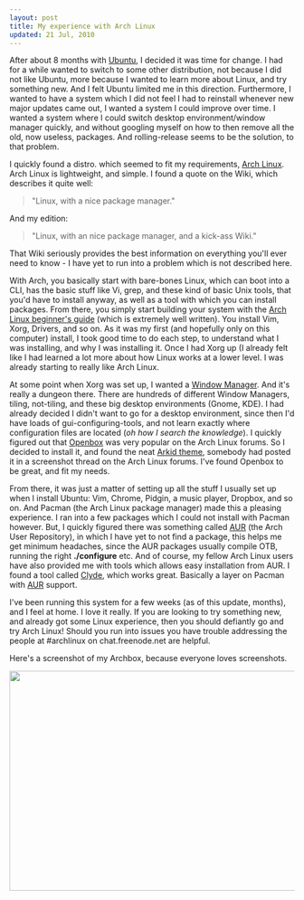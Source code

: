 ```yaml
---
layout: post
title: My experience with Arch Linux
updated: 21 Jul, 2010
---
```


After about 8 months with [Ubuntu][1], I decided it was time for change. I had for a while wanted to switch to some other distribution, not because I did not like Ubuntu, more because I wanted to learn more about Linux, and try something new. And I felt Ubuntu limited me in this direction. Furthermore, I wanted to have a system which I did not feel I had to reinstall whenever new major updates came out, I wanted a system I could improve over time. I wanted a system where I could switch desktop environment/window manager quickly, and without googling myself on how to then remove all the old, now useless, packages. And rolling-release seems to be the solution, to that problem.

I quickly found a distro. which seemed to fit my requirements, [Arch Linux][2]. Arch Linux is lightweight, and simple. I found a quote on the Wiki, which describes it quite well: 

> "Linux, with a nice package manager." 

And my edition:

> "Linux, with an nice package manager, and a kick-ass Wiki." 

That Wiki seriously provides the best information on everything you'll ever need to know - I have yet to run into a problem which is not described here.

With Arch, you basically start with bare-bones Linux, which can boot into a CLI, has the basic stuff like Vi, grep, and these kind of basic Unix tools, that you'd have to install anyway, as well as a tool with which you can install packages. From there, you simply start building your system with the [Arch Linux beginner's guide][3] (which is extremely well written). You install Vim, Xorg, Drivers, and so on. As it was my first (and hopefully only on this computer) install, I took good time to do each step, to understand what I was installing, and why I was installing it. Once I had Xorg up (I already felt like I had learned a lot more about how Linux works at a lower level. I was already starting to really like Arch Linux.

At some point when Xorg was set up, I wanted a [Window Manager][4]. And it's really a dungeon there. There are hundreds of different Window Managers, tiling, not-tiling, and these big desktop environments (Gnome, KDE). I had already decided I didn't want to go for a desktop environment, since then I'd have loads of gui-configuring-tools, and not learn exactly where configuration files are located (*oh how I search the knowledge*). I quickly figured out that [Openbox][5] was very popular on the Arch Linux forums. So I decided to install it, and found the neat [Arkid theme][6], somebody had posted it in a screenshot thread on the Arch Linux forums. I've found Openbox to be great, and fit my needs.

From there, it was just a matter of setting up all the stuff I usually set up when I install Ubuntu: Vim, Chrome, Pidgin, a music player, Dropbox, and so on. And Pacman (the Arch Linux package manager) made this a pleasing experience. I ran into a few packages which I could not install with Pacman however. But, I quickly figured there was something called [AUR][7] (the Arch User Repository), in which I have yet to not find a package, this helps me get minimum headaches, since the AUR packages usually compile OTB, running the right **./configure** etc. And of course, my fellow Arch Linux users have also provided me with tools which allows easy installation from AUR. I found a tool called [Clyde][8], which works great. Basically a layer on Pacman with [AUR][8] support.

I've been running this system for a few weeks (as of this update, months), and I feel at home. I love it really. If you are looking to try something new, and already got some Linux experience, then you should defiantly go and try Arch Linux! Should you run into issues you have trouble addressing the people at #archlinux on chat.freenode.net are helpful.

Here's a screenshot of my Archbox, because everyone loves screenshots.

[<img src="http://img202.imageshack.us/img202/8011/201004050121043200x1080.png" alt="" width="1152" height="389" />][9]

 [1]: http://www.ubuntu.com/
 [2]: http://www.archlinux.org/
 [3]: http://wiki.archlinux.org/index.php/Beginners'_Guide
 [4]: http://wiki.archlinux.org/index.php/Window_manager
 [5]: http://openbox.org/wiki/Main_Page
 [6]: http://rent0n86.deviantart.com/art/Arkid-148937983
 [7]: http://aur.archlinux.org/
 [8]: http://bbs.archlinux.org/viewtopic.php?id=91860
 [9]: http://img202.imageshack.us/img202/8011/201004050121043200x1080.png
